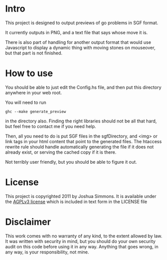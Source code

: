 # Intro

This project is designed to output previews of go problems in SGF format.

It currently outputs in PNG, and a text file that says whose move it is.

There is also part of handling for another output format that would use
Javascript to display a dynamic thing with moving stones on mouseover,
but that part is not finished.

# How to use

You should be able to just edit the Config.hs file, and then put this
directory anywhere in your web root.

You will need to run

~~~~~~~~~~~~~~~~~~~~~~~~~~
ghc --make generate_preview
~~~~~~~~~~~~~~~~~~~~~~~~~~

in the directory also.  Finding the right libraries should not be all
that hard, but feel free to contact me if you need help.

Then, all you need to do is put SGF files in the sgfDirectory, and
\<img> or link tags in your html content that point to the generated
files.  The htaccess rewrite rule should handle automatically
generating the file if it does not already exist, or serving the
cached copy if it is there.

Not terribly user friendly, but you should be able to figure it out.

# License

This project is copyrighted 2011 by Joshua Simmons.  It is available
under the [AGPLv3 license](http://www.gnu.org/licenses/agpl.html)
which is included in text form in the LICENSE file

# Disclaimer

This work comes with no warranty of any kind, to the extent allowed by
law.  It was written with security in mind, but you should do your own
security audit on this code before using it in any way.  Anything that
goes wrong, in any way, is your responsibility, not mine.
